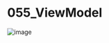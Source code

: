 # 055_ViewModel

![image](https://github.com/thariqazhar/055_ViewModel/assets/114936593/5fdb2dc6-cd97-4684-ba89-a1dd38e84af7)
